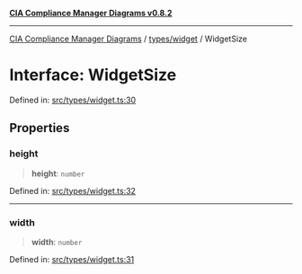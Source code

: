 [**CIA Compliance Manager Diagrams v0.8.2**](../../../README.md)

***

[CIA Compliance Manager Diagrams](../../../modules.md) / [types/widget](../README.md) / WidgetSize

# Interface: WidgetSize

Defined in: [src/types/widget.ts:30](https://github.com/Hack23/cia-compliance-manager/blob/423c5d261c747ade8ca2550e176aa05168b5a31e/src/types/widget.ts#L30)

## Properties

### height

> **height**: `number`

Defined in: [src/types/widget.ts:32](https://github.com/Hack23/cia-compliance-manager/blob/423c5d261c747ade8ca2550e176aa05168b5a31e/src/types/widget.ts#L32)

***

### width

> **width**: `number`

Defined in: [src/types/widget.ts:31](https://github.com/Hack23/cia-compliance-manager/blob/423c5d261c747ade8ca2550e176aa05168b5a31e/src/types/widget.ts#L31)
